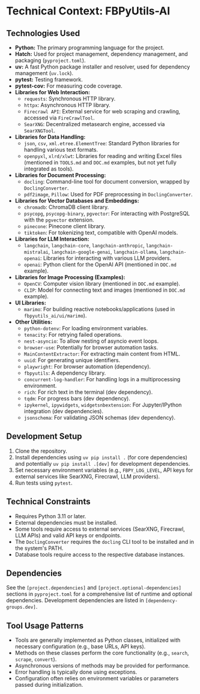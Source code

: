 # Technical Context: FBPyUtils-AI

## Technologies Used

-   **Python:** The primary programming language for the project.
-   **Hatch:** Used for project management, dependency management, and packaging (`pyproject.toml`).
-   **uv:** A fast Python package installer and resolver, used for dependency management (`uv.lock`).
-   **pytest:** Testing framework.
-   **pytest-cov:** For measuring code coverage.
-   **Libraries for Web Interaction:**
    -   `requests`: Synchronous HTTP library.
    -   `httpx`: Asynchronous HTTP library.
    -   `Firecrawl API`: External service for web scraping and crawling, accessed via `FireCrawlTool`.
    -   `SearXNG`: Decentralized metasearch engine, accessed via `SearXNGTool`.
-   **Libraries for Data Handling:**
    -   `json`, `csv`, `xml.etree.ElementTree`: Standard Python libraries for handling various text formats.
    -   `openpyxl`, `xlrd/xlwt`: Libraries for reading and writing Excel files (mentioned in `TOOLS.md` and `DOC.md` examples, but not yet fully integrated as tools).
-   **Libraries for Document Processing:**
    -   `docling`: Command-line tool for document conversion, wrapped by `DoclingConverter`.
    -   `pdf2image`, `Pillow`: Used for PDF preprocessing in `DoclingConverter`.
-   **Libraries for Vector Databases and Embeddings:**
    -   `chromadb`: ChromaDB client library.
    -   `psycopg`, `psycopg-binary`, `pgvector`: For interacting with PostgreSQL with the `pgvector` extension.
    -   `pinecone`: Pinecone client library.
    -   `tiktoken`: For tokenizing text, compatible with OpenAI models.
-   **Libraries for LLM Interaction:**
    -   `langchain`, `langchain-core`, `langchain-anthropic`, `langchain-mistralai`, `langchain-google-genai`, `langchain-ollama`, `langchain-openai`: Libraries for interacting with various LLM providers.
    -   `openai`: Python client for the OpenAI API (mentioned in `DOC.md` example).
-   **Libraries for Image Processing (Examples):**
    -   `OpenCV`: Computer vision library (mentioned in `DOC.md` example).
    -   `CLIP`: Model for connecting text and images (mentioned in `DOC.md` example).
-   **UI Libraries:**
    -   `marimo`: For building reactive notebooks/applications (used in `fbpyutils_ai/ui/marimo`).
-   **Other Utilities:**
    -   `python-dotenv`: For loading environment variables.
    -   `tenacity`: For retrying failed operations.
    -   `nest-asyncio`: To allow nesting of asyncio event loops.
    -   `browser-use`: Potentially for browser automation tasks.
    -   `MainContentExtractor`: For extracting main content from HTML.
    -   `uuid`: For generating unique identifiers.
    -   `playwright`: For browser automation (dependency).
    -   `fbpyutils`: A dependency library.
    -   `concurrent-log-handler`: For handling logs in a multiprocessing environment.
    -   `rich`: For rich text in the terminal (dev dependency).
    -   `tqdm`: For progress bars (dev dependency).
    -   `ipykernel`, `ipywidgets`, `widgetsnbextension`: For Jupyter/IPython integration (dev dependencies).
    -   `jsonschema`: For validating JSON schemas (dev dependency).

## Development Setup

1.  Clone the repository.
2.  Install dependencies using `uv pip install .` (for core dependencies) and potentially `uv pip install .[dev]` for development dependencies.
3.  Set necessary environment variables (e.g., `FBPY_LOG_LEVEL`, API keys for external services like SearXNG, Firecrawl, LLM providers).
4.  Run tests using `pytest`.

## Technical Constraints

-   Requires Python 3.11 or later.
-   External dependencies must be installed.
-   Some tools require access to external services (SearXNG, Firecrawl, LLM APIs) and valid API keys or endpoints.
-   The `DoclingConverter` requires the `docling` CLI tool to be installed and in the system's PATH.
-   Database tools require access to the respective database instances.

## Dependencies

See the `[project.dependencies]` and `[project.optional-dependencies]` sections in `pyproject.toml` for a comprehensive list of runtime and optional dependencies. Development dependencies are listed in `[dependency-groups.dev]`.

## Tool Usage Patterns

-   Tools are generally implemented as Python classes, initialized with necessary configuration (e.g., base URLs, API keys).
-   Methods on these classes perform the core functionality (e.g., `search`, `scrape`, `convert`).
-   Asynchronous versions of methods may be provided for performance.
-   Error handling is typically done using exceptions.
-   Configuration often relies on environment variables or parameters passed during initialization.
